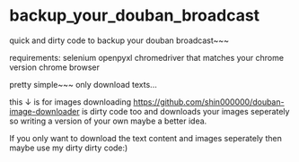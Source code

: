 # backup_your_douban_broadcast
quick and dirty code to backup your douban broadcast~~~

requirements:
selenium
openpyxl
chromedriver that matches your chrome version
chrome browser

pretty simple~~~
only download texts...

this ↓ is for images downloading
https://github.com/shin000000/douban-image-downloader
is dirty code too and downloads your images seperately so writing a version of your own maybe a better idea.

If you only want to download the text content and images seperately then maybe use my dirty dirty code:)
